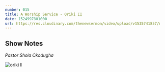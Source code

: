 ```yaml
---
number: 015
title: A Worship Service - Oriki II
date: 1524997801000
url: https://res.cloudinary.com/thenewsermon/video/upload/v1535741857/messages/Oriki_II_-_290418.mp3
---
```


## Show Notes
_Pastor Shola Okodugha_

![oriki II](https://res.cloudinary.com/thenewsermon/image/upload/v1536168769/sermon%20display%20pictures/oriki-II.jpg)
